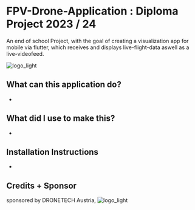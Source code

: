 # FPV-Drone-Application : Diploma Project 2023 / 24

An end of school Project, with the goal of creating a visualization app for mobile via flutter, which receives and displays live-flight-data aswell as a live-videofeed.

![logo_light](https://github.com/LyffLyff/FPV-Drohne/assets/93743301/1ba83310-573f-481d-8bc9-d84dd5dd208b)

## What can this application do?
-
## What did I use to make this?
-
## Installation Instructions
-
## Credits + Sponsor
sponsored by DRONETECH Austria, 
![logo_light](https://github.com/LyffLyff/FPV-Drohne/assets/93743301/e1c992ff-6a3c-4576-9553-21091604b3e8)

